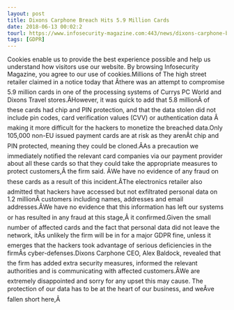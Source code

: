 ```yaml
---
layout: post
title: Dixons Carphone Breach Hits 5.9 Million Cards
date: 2018-06-13 00:02:2
tourl: https://www.infosecurity-magazine.com:443/news/dixons-carphone-breach-hits-59m/
tags: [GDPR]
---
```

Cookies enable us to provide the best experience possible and help us understand how visitors use our website. By browsing Infosecurity Magazine, you agree to our use of cookies.Millions of The high street retailer claimed in a notice today that Âthere was an attempt to compromise 5.9 million cards in one of the processing systems of Currys PC World and Dixons Travel stores.ÂHowever, it was quick to add that 5.8 millionÂ of these cards had chip and PIN protection, and that the data stolen did not include pin codes, card verification values (CVV) or authentication data Â making it more difficult for the hackers to monetize the breached data.Only 105,000 non-EU issued payment cards are at risk as they arenÂt chip and PIN protected, meaning they could be cloned.ÂAs a precaution we immediately notified the relevant card companies via our payment provider about all these cards so that they could take the appropriate measures to protect customers,Â the firm said. ÂWe have no evidence of any fraud on these cards as a result of this incident.ÂThe electronics retailer also admitted that hackers have accessed but not exfiltrated personal data on 1.2 millionÂ customers including names, addresses and email addresses.ÂWe have no evidence that this information has left our systems or has resulted in any fraud at this stage,Â it confirmed.Given the small number of affected cards and the fact that personal data did not leave the network, itÂs unlikely the firm will be in for a major GDPR fine, unless it emerges that the hackers took advantage of serious deficiencies in the firmÂs cyber-defenses.Dixons Carphone CEO, Alex Baldock, revealed that the firm has added extra security measures, informed the relevant authorities and is communicating with affected customers.ÂWe are extremely disappointed and sorry for any upset this may cause. The protection of our data has to be at the heart of our business, and weÂve fallen short here,Â 